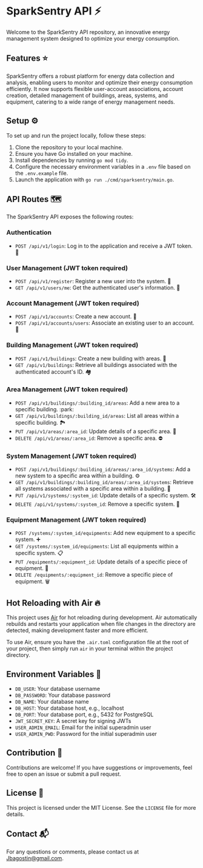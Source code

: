 # SparkSentry API :zap:

Welcome to the SparkSentry API repository, an innovative energy management system designed to optimize your energy consumption.

## Features :star:

SparkSentry offers a robust platform for energy data collection and analysis, enabling users to monitor and optimize their energy consumption efficiently. It now supports flexible user-account associations, account creation, detailed management of buildings, areas, systems, and equipment, catering to a wide range of energy management needs.

## Setup :gear:

To set up and run the project locally, follow these steps:

1. Clone the repository to your local machine.
2. Ensure you have Go installed on your machine.
3. Install dependencies by running `go mod tidy`.
4. Configure the necessary environment variables in a `.env` file based on the `.env.example` file.
5. Launch the application with `go run ./cmd/sparksentry/main.go`.

## API Routes :world_map:

The SparkSentry API exposes the following routes:

### Authentication
- `POST /api/v1/login`: Log in to the application and receive a JWT token. :key:

### User Management (JWT token required)
- `POST /api/v1/register`: Register a new user into the system. :bust_in_silhouette:
- `GET /api/v1/users/me`: Get the authenticated user's information. :bust_in_silhouette:

### Account Management (JWT token required)
- `POST /api/v1/accounts`: Create a new account. :office:
- `POST /api/v1/accounts/users`: Associate an existing user to an account. :link:

### Building Management (JWT token required)
- `POST /api/v1/buildings`: Create a new building with areas. :house_with_garden:
- `GET /api/v1/buildings`: Retrieve all buildings associated with the authenticated account's ID. :houses:

### Area Management (JWT token required)
- `POST /api/v1/buildings/:building_id/areas`: Add a new area to a specific building. :park:
- `GET /api/v1/buildings/:building_id/areas`: List all areas within a specific building. :national_park:
- `PUT /api/v1/areas/:area_id`: Update details of a specific area. :construction:
- `DELETE /api/v1/areas/:area_id`: Remove a specific area. :no_entry:

### System Management (JWT token required)
- `POST /api/v1/buildings/:building_id/areas/:area_id/systems`: Add a new system to a specific area within a building. :gear:
- `GET /api/v1/buildings/:building_id/areas/:area_id/systems`: Retrieve all systems associated with a specific area within a building. :wrench:
- `PUT /api/v1/systems/:system_id`: Update details of a specific system. :hammer_and_wrench:
- `DELETE /api/v1/systems/:system_id`: Remove a specific system. :no_entry_sign:

### Equipment Management (JWT token required)
- `POST /systems/:system_id/equipments`: Add new equipment to a specific system. :heavy_plus_sign:
- `GET /systems/:system_id/equipments`: List all equipments within a specific system. :clipboard:
- `PUT /equipments/:equipment_id`: Update details of a specific piece of equipment. :memo:
- `DELETE /equipments/:equipment_id`: Remove a specific piece of equipment. :wastebasket:

## Hot Reloading with Air :fire:

This project uses [Air](https://github.com/cosmtrek/air) for hot reloading during development. Air automatically rebuilds and restarts your application when file changes in the directory are detected, making development faster and more efficient.

To use Air, ensure you have the `.air.toml` configuration file at the root of your project, then simply run `air` in your terminal within the project directory.

## Environment Variables :key:

- `DB_USER`: Your database username
- `DB_PASSWORD`: Your database password
- `DB_NAME`: Your database name
- `DB_HOST`: Your database host, e.g., localhost
- `DB_PORT`: Your database port, e.g., 5432 for PostgreSQL
- `JWT_SECRET_KEY`: A secret key for signing JWTs
- `USER_ADMIN_EMAIL`: Email for the initial superadmin user
- `USER_ADMIN_PWD`: Password for the initial superadmin user

## Contribution :handshake:

Contributions are welcome! If you have suggestions or improvements, feel free to open an issue or submit a pull request.

## License :page_facing_up:

This project is licensed under the MIT License. See the `LICENSE` file for more details.

## Contact :mailbox_with_mail:

For any questions or comments, please contact us at [Jbagostin@gmail.com](mailto:jbagostin@gmail.com).
